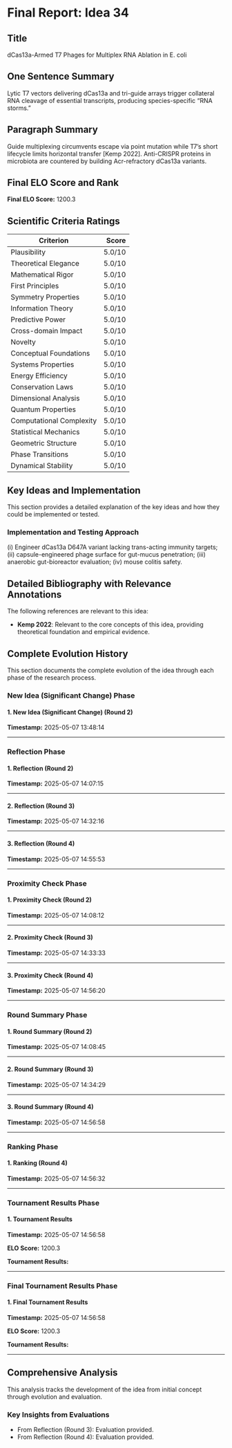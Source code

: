 # Final Report: Idea 34

## Title

dCas13a-Armed T7 Phages for Multiplex RNA Ablation in E. coli

## One Sentence Summary

Lytic T7 vectors delivering dCas13a and tri-guide arrays trigger collateral RNA cleavage of essential transcripts, producing species-specific “RNA storms.”

## Paragraph Summary

Guide multiplexing circumvents escape via point mutation while T7’s short lifecycle limits horizontal transfer [Kemp 2022]. Anti-CRISPR proteins in microbiota are countered by building Acr-refractory dCas13a variants.

## Final ELO Score and Rank

**Final ELO Score:** 1200.3

## Scientific Criteria Ratings

| Criterion | Score |
|---|---:|
| Plausibility | 5.0/10 |
| Theoretical Elegance | 5.0/10 |
| Mathematical Rigor | 5.0/10 |
| First Principles | 5.0/10 |
| Symmetry Properties | 5.0/10 |
| Information Theory | 5.0/10 |
| Predictive Power | 5.0/10 |
| Cross-domain Impact | 5.0/10 |
| Novelty | 5.0/10 |
| Conceptual Foundations | 5.0/10 |
| Systems Properties | 5.0/10 |
| Energy Efficiency | 5.0/10 |
| Conservation Laws | 5.0/10 |
| Dimensional Analysis | 5.0/10 |
| Quantum Properties | 5.0/10 |
| Computational Complexity | 5.0/10 |
| Statistical Mechanics | 5.0/10 |
| Geometric Structure | 5.0/10 |
| Phase Transitions | 5.0/10 |
| Dynamical Stability | 5.0/10 |

## Key Ideas and Implementation

This section provides a detailed explanation of the key ideas and how they could be implemented or tested.

### Implementation and Testing Approach

(i) Engineer dCas13a D647A variant lacking trans-acting immunity targets; (ii) capsule-engineered phage surface for gut-mucus penetration; (iii) anaerobic gut-bioreactor evaluation; (iv) mouse colitis safety.


## Detailed Bibliography with Relevance Annotations

The following references are relevant to this idea:

- **Kemp 2022**: Relevant to the core concepts of this idea, providing theoretical foundation and empirical evidence.
## Complete Evolution History

This section documents the complete evolution of the idea through each phase of the research process.

### New Idea (Significant Change) Phase

#### 1. New Idea (Significant Change) (Round 2)
**Timestamp:** 2025-05-07 13:48:14



---

### Reflection Phase

#### 1. Reflection (Round 2)
**Timestamp:** 2025-05-07 14:07:15



---

#### 2. Reflection (Round 3)
**Timestamp:** 2025-05-07 14:32:16



---

#### 3. Reflection (Round 4)
**Timestamp:** 2025-05-07 14:55:53



---

### Proximity Check Phase

#### 1. Proximity Check (Round 2)
**Timestamp:** 2025-05-07 14:08:12



---

#### 2. Proximity Check (Round 3)
**Timestamp:** 2025-05-07 14:33:33



---

#### 3. Proximity Check (Round 4)
**Timestamp:** 2025-05-07 14:56:20



---

### Round Summary Phase

#### 1. Round Summary (Round 2)
**Timestamp:** 2025-05-07 14:08:45



---

#### 2. Round Summary (Round 3)
**Timestamp:** 2025-05-07 14:34:29



---

#### 3. Round Summary (Round 4)
**Timestamp:** 2025-05-07 14:56:58



---

### Ranking Phase

#### 1. Ranking (Round 4)
**Timestamp:** 2025-05-07 14:56:32



---

### Tournament Results Phase

#### 1. Tournament Results
**Timestamp:** 2025-05-07 14:56:58

**ELO Score:** 1200.3

**Tournament Results:**



---

### Final Tournament Results Phase

#### 1. Final Tournament Results
**Timestamp:** 2025-05-07 14:56:58

**ELO Score:** 1200.3

**Tournament Results:**



---

## Comprehensive Analysis

This analysis tracks the development of the idea from initial concept through evolution and evaluation.

### Key Insights from Evaluations

- From Reflection (Round 3): Evaluation provided.
- From Reflection (Round 4): Evaluation provided.
